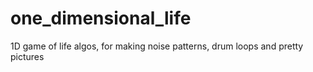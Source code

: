 # one_dimensional_life
1D game of life algos, for making noise patterns, drum loops and pretty pictures
